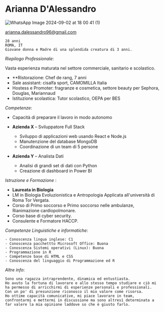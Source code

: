 # Arianna D'Alessandro
![WhatsApp Image 2024-09-02 at 18 00 41 (1)](https://github.com/user-attachments/assets/61d9877d-00c2-4513-bb0b-74ff3e735d70)

[arianna.dalessandro96@gmail.com](arianna.dalessandro96@gmail.com)

```
28 anni
ROMA, IT
Giovane donna e Madre di una splendida creatura di 3 anni.

```
*Riepilogo Professionale*:


Vasta esperienza maturata nel settore commerciale, sanitario e scolastico.

- **Ristorazione: Chef de rang, 7 anni 
- Sale assistant: cisalfa sport, CAMOMILLA Italia
- Hostess e Promoter: fragranze e cosmetica, settore beauty per Sephora, Douglas, Mariannaud
- Istituzione scolastica: Tutor scolastico, OEPA per BES


*Competenze*:
- Capacità di preparare il lavoro in modo autonomo

 
- **Azienda X** – Sviluppatore Full Stack
  - Sviluppo di applicazioni web usando React e Node.js
  - Manutenzione del database MongoDB
  - Coordinazione di un team di 5 persone
    
- **Azienda Y** – Analista Dati
  - Analisi di grandi set di dati con Python
  - Creazione di dashboard in Power BI

*Istruzione e Formazione* :

- **Laureata in Biologia**
- LM in Biologia Evoluzionistica e Antropologia Applicata all'università di Roma Tor Vergata.
- Corso di Primo soccorso e Primo soccorso nelle ambulanze, Rianimazione cardiopolmonare.
- Corso base di cyber security.
- Consulente e Formatore HACCP.
  

*Competenze Linguistiche e informatiche*:
```
- Conoscenza lingua inglese: C1
- Conoscenza pacchettto Microsoft Office: Buona
- Conoscenza Sistemi operativi (Linux): Buona
- Programmazione in R
- Competenze base di HTML e CSS
- Conoscenza del linguaggio di Programmazione ed R
```

*Altre info*:
```
Sono una ragazza intraprendente, dinamica ed entustiasta.
Ho avuto la fortuna di lavorare e allo stesso tempo studiare e ciò mi ha permesso di arricchirmi di esperienze personali e professionali.
Con un po' di presunzione riconosco il mio valore come risorsa.
Ho ottime capacità comunicative, mi piace lavorare in team, confrontarmi e mettermi in discussione ma sono altresì determinata a far valere la mia opinione laddove so che è giusto farlo.
```
